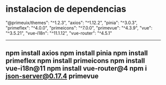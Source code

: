 # instalacion de dependencias 

"@primeuix/themes": "^1.2.3",
"axios": "^1.12.2",
"pinia": "^3.0.3",
"primeflex": "^4.0.0",
"primeicons": "^7.0.0",
"primevue": "^4.3.9",
"vue": "^3.5.21",
"vue-i18n": "^11.1.12",
"vue-router": "^4.5.1"

---
npm install axios
npm install pinia
npm install primeflex
npm install primeicons
npm install vue-i18n@11
npm install vue-router@4
npm i json-server@0.17.4
primevue 
---
















